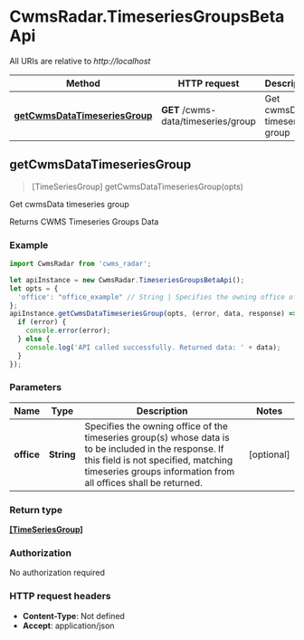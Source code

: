 # CwmsRadar.TimeseriesGroupsBetaApi

All URIs are relative to *http://localhost*

Method | HTTP request | Description
------------- | ------------- | -------------
[**getCwmsDataTimeseriesGroup**](TimeseriesGroupsBetaApi.md#getCwmsDataTimeseriesGroup) | **GET** /cwms-data/timeseries/group | Get cwmsData timeseries group



## getCwmsDataTimeseriesGroup

> [TimeSeriesGroup] getCwmsDataTimeseriesGroup(opts)

Get cwmsData timeseries group

Returns CWMS Timeseries Groups Data

### Example

```javascript
import CwmsRadar from 'cwms_radar';

let apiInstance = new CwmsRadar.TimeseriesGroupsBetaApi();
let opts = {
  'office': "office_example" // String | Specifies the owning office of the timeseries group(s) whose data is to be included in the response. If this field is not specified, matching timeseries groups information from all offices shall be returned.
};
apiInstance.getCwmsDataTimeseriesGroup(opts, (error, data, response) => {
  if (error) {
    console.error(error);
  } else {
    console.log('API called successfully. Returned data: ' + data);
  }
});
```

### Parameters


Name | Type | Description  | Notes
------------- | ------------- | ------------- | -------------
 **office** | **String**| Specifies the owning office of the timeseries group(s) whose data is to be included in the response. If this field is not specified, matching timeseries groups information from all offices shall be returned. | [optional] 

### Return type

[**[TimeSeriesGroup]**](TimeSeriesGroup.md)

### Authorization

No authorization required

### HTTP request headers

- **Content-Type**: Not defined
- **Accept**: application/json

